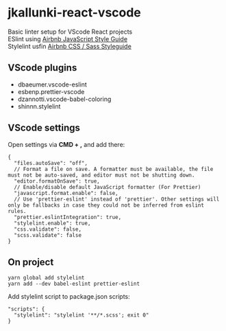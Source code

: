 # jkallunki-react-vscode
Basic linter setup for VScode React projects  
ESlint using [Airbnb JavaScript Style Guide](https://github.com/airbnb/javascript)  
Stylelint usfin [Airbnb CSS / Sass Styleguide](https://github.com/airbnb/css)

## VScode plugins
* dbaeumer.vscode-eslint
* esbenp.prettier-vscode
* dzannotti.vscode-babel-coloring
* shinnn.stylelint

## VScode settings
Open settings via __CMD + ,__ and add there:
```
{
  "files.autoSave": "off",
  // Format a file on save. A formatter must be available, the file must not be auto-saved, and editor must not be shutting down.
  "editor.formatOnSave": true,
  // Enable/disable default JavaScript formatter (For Prettier)
  "javascript.format.enable": false,
  // Use 'prettier-eslint' instead of 'prettier'. Other settings will only be fallbacks in case they could not be inferred from eslint rules.
  "prettier.eslintIntegration": true,
  "stylelint.enable": true,
  "css.validate": false,
  "scss.validate": false
}
```

## On project
`yarn global add stylelint`  
`yarn add --dev babel-eslint prettier-eslint`

Add stylelint script to package.json scripts:
```
"scripts": {
  "stylelint": "stylelint '**/*.scss'; exit 0"
}
```
